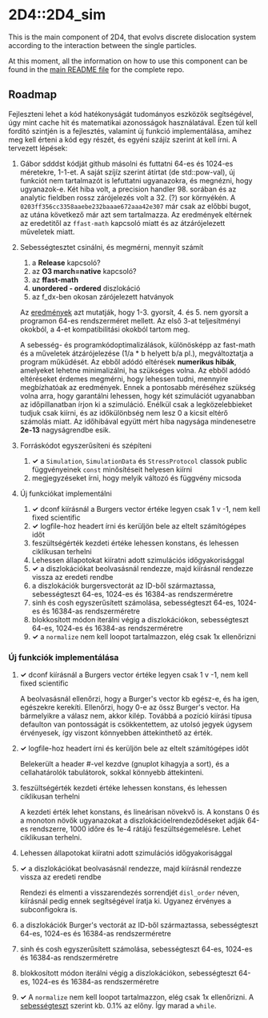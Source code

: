 # 2D4::2D4_sim
This is the main component of 2D4, that evolvs discrete dislocation system according to the interaction between the single particles.

At this moment, all the information on how to use this component can be found in the [main README file](https://github.com/danieltuzes/2D4) for the complete repo.

## Roadmap
Fejleszteni lehet a kód hatékonyságát tudományos eszközök segítségével, úgy mint cache hit és matematikai azonosságok használatával. Ezen túl kell fordító szintjén is a fejlesztés, valamint új funkció implementálása, amihez meg kell érteni a kód egy részét, és egyéni szájíz szerint át kell írni. A tervezett lépések:

1. Gábor sdddst kódját github másolni és futtatni 64-es és 1024-es méretekre, 1-1-et. A saját szíjíz szerint átírtat (de std::pow-val), új funkciót nem tartalmazót is lefuttatni ugyanazokra, és megnézni, hogy ugyanazok-e. Két hiba volt, a precision handler 98. sorában és az analytic fieldben rossz zárójelezés volt a 32. (?) sor környékén. A `0203ff356cc3358aaebe232baaae672aaa42e307` már csak az előbbi bugot, az utána következő már azt sem tartalmazza. Az eredmények eltérnek az eredetitől az `ffast-math` kapcsoló miatt és az átzárójelezett műveletek miatt.

3. Sebességtesztet csinálni, és megmérni, mennyit számít

   1. a **Release** kapcsoló?
   1. az **O3 march=native** kapcsoló?
   2. az **ffast-math**
   4. **unordered - ordered** diszlokáció
   3. az f_dx-ben okosan zárójelezett hatványok

   Az [eredmények](speedtests.md#első-ötletek) azt mutatják, hogy 1-3. gyorsít, 4. és 5. nem gyorsít a programon 64-es rendszerméret mellett. Az első 3-at teljesítményi okokból, a 4-et kompatibilitási okokból tartom meg.

   A sebesség- és programkódoptimalizálások, különösképp az fast-math és a műveletek átzárójelezése (1/a * b helyett b/a pl.), megváltoztatja a program műküdését. Az ebből adódó eltérések **numerikus hibák**, amelyeket lehetne minimalizálni, ha szükséges volna. Az ebből adódó eltéréseket érdemes megmérni, hogy lehessen tudni, mennyire megbízhatóak az eredmények. Ennek a pontosabb méréséhez szükség volna arra, hogy garantálni lehessen, hogy két szimulációt ugyanabban az időpillanatban írjon ki a szimuláció. Enélkül csak a legközelebbieket tudjuk csak kiírni, és az időkülönbség nem lesz 0 a kicsit eltérő számolás miatt. Az időhibával együtt mért hiba nagysága mindenesetre **2e-13** nagyságrendbe esik.

4. Forráskódot egyszerűsíteni és szépíteni
   1. **✓** a `Simulation`, `SimulationData` és `StressProtocol` classok public függvényeinek `const` minősítéseit helyesen kiírni
   2. megjegyzéseket írni, hogy melyik változó és függvény micsoda

4. Új funkciókat implementálni
   1. **✓** dconf kiírásnál a Burgers vector értéke legyen csak 1 v -1, nem kell fixed scientific
   2. **✓** logfile-hoz headert írni és kerüljön bele az eltelt számítógépes időt 
   3. feszültségérték kezdeti értéke lehessen konstans, és lehessen ciklikusan terhelni
   4. Lehessen állapotokat kiíratni adott szimulációs időgyakorisággal
   5. **✓** a diszlokációkat beolvasásnál rendezze, majd kiírásnál rendezze vissza az eredeti rendbe
   6. a diszlokációk burgersvectorát az ID-ből származtassa, sebességteszt 64-es, 1024-es és 16384-as rendszerméretre
   7. sinh és cosh egyszerűsített számolása, sebességteszt 64-es, 1024-es és 16384-as rendszerméretre
   8. blokkosított módon iterálni végig a diszlokációkon, sebességteszt 64-es, 1024-es és 16384-as rendszerméretre
   9. **✓** a `normalize` nem kell loopot tartalmazzon, elég csak 1x ellenőrizni

### Új funkciók implementálása

   1. **✓** dconf kiírásnál a Burgers vector értéke legyen csak 1 v -1, nem kell fixed scientific
   
		A beolvasásnál ellenőrzi, hogy a Burger's vector kb egész-e, és ha igen, egészekre kerekíti. Ellenőrzi, hogy 0-e az össz Burger's vector. Ha bármelyikre a válasz nem, akkor kilép. Továbbá a pozíció kiírási típusa defaulton van pontosságát is csökkentettem, az utolsó jegyek úgysem érvényesek, így viszont könnyebben áttekinthető az érték.

   2. **✓** logfile-hoz headert írni és kerüljön bele az eltelt számítógépes időt

		Belekerült a header #-vel kezdve (gnuplot kihagyja a sort), és a cellahatárolók tabulátorok, sokkal könnyebb áttekinteni.

   3. feszültségérték kezdeti értéke lehessen konstans, és lehessen ciklikusan terhelni

		A kezdeti érték lehet konstans, és lineárisan növekvő is. A konstans 0 és a monoton növők ugyanazokat a diszlokációelrendeződéseket adják 64-es rendszerre, 1000 időre és 1e-4 rátájú feszültségemelésre. Lehet ciklikusan terhelni.

   4. Lehessen állapotokat kiíratni adott szimulációs időgyakorisággal
   5. **✓** a diszlokációkat beolvasásnál rendezze, majd kiírásnál rendezze vissza az eredeti rendbe

		Rendezi és elmenti a visszarendezés sorrendjét `disl_order` néven, kiírásnál pedig ennek segítségével íratja ki. Ugyanez érvényes a subconfigokra is.

   6. a diszlokációk Burger's vectorát az ID-ből származtassa, sebességteszt 64-es, 1024-es és 16384-as rendszerméretre
   7. sinh és cosh egyszerűsített számolása, sebességteszt 64-es, 1024-es és 16384-as rendszerméretre
   8. blokkosított módon iterálni végig a diszlokációkon, sebességteszt 64-es, 1024-es és 16384-as rendszerméretre
   9. **✓** A `normalize` nem kell loopot tartalmazzon, elég csak 1x ellenőrizni. A [sebességteszt](speedtests.md#normalize) szerint kb. 0.1% az előny. Így marad a `while`.

		
